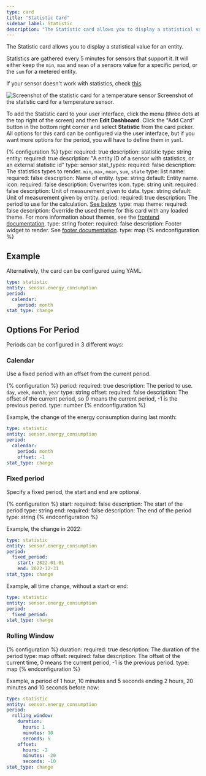```yaml
---
type: card
title: "Statistic Card"
sidebar_label: Statistic
description: "The Statistic card allows you to display a statistical value for an entity."
---
```


The Statistic card allows you to display a statistical value for an entity.

Statistics are gathered every 5 minutes for sensors that support it. It will either keep the `min`, `max` and `mean` of a sensors value for a specific period, or the `sum` for a metered entity.

If your sensor doesn't work with statistics, check [this](/more-info/statistics/).

<p class='img'>
<img src='/images/dashboards/statistic.png' alt='Screenshot of the statistic card for a temperature sensor'>
Screenshot of the statistic card for a temperature sensor.
</p>

To add the Statistic card to your user interface, click the menu (three dots at the top right of the screen) and then **Edit Dashboard**. Click the "Add Card" button in the bottom right corner and select **Statistic** from the card picker. All options for this card can be configured via the user interface, but if you want more options for the period, you will have to define them in `yaml`.

{% configuration %}
type:
  required: true
  description: statistic
  type: string
entity:
  required: true
  description: "A entity ID of a sensor with statistics, or an external statistic id"
  type: sensor
stat_types:
  required: false
  description: The statistics types to render. `min`, `max`, `mean`, `sum`, `state`
  type: list
name:
  required: false
  description: Name of entity.
  type: string
  default: Entity name.
icon:
  required: false
  description: Overwrites icon.
  type: string
unit:
  required: false
  description: Unit of measurement given to data.
  type: string
  default: Unit of measurement given by entity.
period:
  required: true
  description: The period to use for the calculation. [See below](#options-for-period).
  type: map
theme:
  required: false
  description: Override the used theme for this card with any loaded theme. For more information about themes, see the [frontend documentation](/integrations/frontend/).
  type: string
footer:
  required: false
  description: Footer widget to render. See [footer documentation](/dashboards/header-footer/).
  type: map
{% endconfiguration %}

## Example

Alternatively, the card can be configured using YAML:

```yaml
type: statistic
entity: sensor.energy_consumption
period:
  calendar:
    period: month
stat_type: change
```

## Options For Period

Periods can be configured in 3 different ways:

### Calendar

Use a fixed period with an offset from the current period.

{% configuration %}
period:
  required: true
  description: The period to use. `day`, `week`, `month`, `year`
  type: string
offset:
  required: false
  description: The offset of the current period, so 0 means the current period, -1 is the previous period.
  type: number
{% endconfiguration %}

Example, the change of the energy consumption during last month:

```yaml
type: statistic
entity: sensor.energy_consumption
period:
  calendar:
    period: month
    offset: -1
stat_type: change
```

### Fixed period

Specify a fixed period, the start and end are optional.

{% configuration %}
start:
  required: false
  description: The start of the period
  type: string
end:
  required: false
  description: The end of the period
  type: string
{% endconfiguration %}

Example, the change in 2022:

```yaml
type: statistic
entity: sensor.energy_consumption
period:
  fixed_period:
    start: 2022-01-01
    end: 2022-12-31
stat_type: change
```

Example, all time change, without a start or end:

```yaml
type: statistic
entity: sensor.energy_consumption
period:
  fixed_period:
stat_type: change
```

### Rolling Window

{% configuration %}
duration:
  required: true
  description: The duration of the period
  type: map
offset:
  required: false
  description: The offset of the current time, 0 means the current period, -1 is the previous period.
  type: map
{% endconfiguration %}

Example, a period of 1 hour, 10 minutes and 5 seconds ending 2 hours, 20 minutes and 10 seconds before now:

```yaml
type: statistic
entity: sensor.energy_consumption
period:
  rolling_window:
    duration:
      hours: 1
      minutes: 10
      seconds: 5
    offset:
      hours: -2
      minutes: -20
      seconds: -10
stat_type: change
```